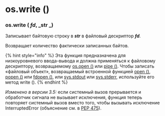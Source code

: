 # os.write ()

### os.write ( _fd_, _str _)

Записывает байтовую строку в _**str**_ в файловый дескриптор _**fd**_.

Возвращает количество фактически записанных байтов.

{% hint style="info" %}
Эта функция предназначена для низкоуровневого ввода-вывода и должна применяться к файловому дескриптору, возвращаемому [os.open ()](os.open.md) или [pipe ()](os.pipe.md). Чтобы записать «файловый объект», возвращаемый встроенной функцией [open ()](../../../../vstroennye-obekty/vstroennye-funkcii/open.md), [popen ()](../upravlenie-processami/os.popen.md) или [fdopen ()](../sozdanie-failovogo-obekta/os.fdopen.md), или [sys.stdout](../../../sluzhby-sredy-vypolneniya-python/sys/sys.stdin-sys.stdout-sys.stderr.md) или [sys.stderr](../../../sluzhby-sredy-vypolneniya-python/sys/sys.stdin-sys.stdout-sys.stderr.md), используйте его метод write ().
{% endhint %}

_Изменено в версии 3.5:_ если системный вызов прерывается и обработчик сигнала не вызывает исключения, функция теперь повторяет системный вызов вместо того, чтобы вызывать исключение InterruptedError (объяснение см. в [PEP 475](https://www.python.org/dev/peps/pep-0475/)).
